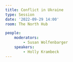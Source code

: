 ```yaml
---
title: Conflict in Ukraine
type: Session
date: '2022-09-29 14:00'
room: The North Hub

people:
    moderators:
        - Susan Wolfenbarger
    speakers:
        - Holly Krambeck
---
```


